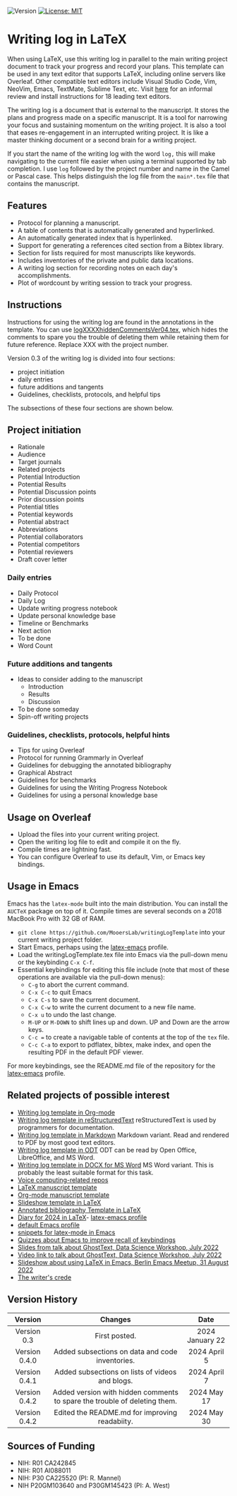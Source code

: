 ![Version](https://img.shields.io/static/v1?label=writingLogTemplate&message=0.4.2&color=brightcolor)
[![License: MIT](https://img.shields.io/badge/License-MIT-blue.svg)](https://opensource.org/licenses/MIT)

# Writing log in LaTeX

When using LaTeX, use this writing log in parallel to the main writing project document to track your progress and record your plans.
This template can be used in any text editor that supports LaTeX, including online servers like Overleaf.
Other compatible text editors include Visual Studio Code, Vim, NeoVim, Emacs, TextMate, Sublime Text, etc.
Visit [here](https://mooerslab.github.io/pymolsnips/#editors) for an informal review and install instructions for 18 leading text editors.

The writing log is a document that is external to the manuscript.
It stores the plans and progress made on a specific manuscript.
It is a tool for narrowing your focus and sustaining momentum on the writing project.
It is also a tool that eases re-engagement in an interrupted writing project.
It is like a master thinking document or a second brain for a writing project.

If you start the name of the writing log with the word `log,` this will make navigating to the current file easier when using a terminal supported by tab completion.
I use `log` followed by the project number and name in the Camel or Pascal case.
This helps distinguish the log file from the `main*.tex` file that contains the manuscript.


## Features

- Protocol for planning a manuscript.
- A table of contents that is automatically generated and hyperlinked.
- An automatically generated index that is hyperlinked.
- Support for generating a references cited section from a Bibtex library.
- Section for lists required for most manuscripts like keywords.
- Includes inventories of the private and public data locations.
- A writing log section for recording notes on each day's accomplishments.
- Plot of wordcount by writing session to track your progress.

## Instructions

Instructions for using the writing log are found in the annotations in the template.
You can use [logXXXXhiddenCommentsVer04.tex](https://github.com/MooersLab/writingLogTemplate/blob/main/logXXXhiddenCommentsVer0.4.tex), which hides the comments to spare you the trouble of deleting them while retaining them for future reference.
Replace XXX with the project number.

Version 0.3 of the writing log is divided into four sections: 

- project initiation
- daily entries
- future additions and tangents
- Guidelines, checklists, protocols, and helpful tips

The subsections of these four sections are shown below.

## Project initiation

- Rationale
- Audience
- Target journals
- Related projects
- Potential Introduction
- Potential Results
- Potential Discussion points
- Prior discussion points
- Potential titles
- Potential keywords
- Potential abstract
- Abbreviations
- Potential collaborators
- Potential competitors
- Potential reviewers
- Draft cover letter


### Daily entries

- Daily Protocol
- Daily Log
- Update writing progress notebook
- Update personal knowledge base
- Timeline or Benchmarks
- Next action
- To be done
- Word Count


### Future additions and tangents

- Ideas to consider adding to the manuscript
  + Introduction
  + Results
  + Discussion
- To be done someday
- Spin-off writing projects


### Guidelines, checklists, protocols, helpful hints
 
- Tips for using Overleaf
- Protocol for running Grammarly in Overleaf
- Guidelines for debugging the annotated bibliography
- Graphical Abstract
- Guidelines for benchmarks
- Guidelines for using the Writing Progress Notebook
- Guidelines for using a personal knowledge base

## Usage on Overleaf

- Upload the files into your current writing project.
- Open the writing log file to edit and compile it on the fly.
- Compile times are lightning fast.
- You can configure Overleaf to use its default, Vim, or Emacs key bindings.


## Usage in Emacs

Emacs has the `latex-mode` built into the main distribution.
You can install the `AUCTeX` package on top of it.
Compile times are several seconds on a 2018 MacBook Pro with 32 GB of RAM.

- `git clone https://github.com/MooersLab/writingLogTemplate` into your current writing project folder.
- Start Emacs, perhaps using the [latex-emacs](https://github.com/MooersLab/latex-emacs) profile.
- Load the writingLogTemplate.tex file into Emacs via the pull-down menu or the keybinding `C-x C-f`. 
- Essential keybindings for editing this file include (note that most of these operations are available via the pull-down menus):
  + `C-g` to abort the current command.
  + `C-x C-c` to quit Emacs
  + `C-x C-s` to save the current document.
  + `C-x C-w` to write the current document to a new file name.
  + `C-x u` to undo the last change.
  + `M-UP` or `M-DOWN` to shift lines up and down. UP and Down are the arrow keys.
  + `C-c =` to create a navigable table of contents at the top of the `tex` file.
  + `C-c C-a` to export to pdflatex, bibtex, make index, and open the resulting PDF in the default PDF viewer.

For more keybindings, see the README.md file of the repository for the [latex-emacs](https://github.com/MooersLab/latex-emacs) profile.

## Related projects of possible interest

- [Writing log template in Org-mode](https://github.com/MooersLab/writingLogTemplateInOrg)
- [Writing log template in reStructuredText](https://github.com/MooersLab/writing-log-rst) reStructuredText is used by programmers for documentation.
- [Writing log template in Markdown](https://github.com/MooersLab/writing-log-md) Markdown variant. Read and rendered to PDF by most good text editors.
- [Writing log template in ODT](https://github.com/MooersLab/writing-log-odt) ODT can be read by Open Office, LibreOffice, and MS Word.
- [Writing log template in DOCX for MS Word](https://github.com/MooersLab/writing-log-docx) MS Word variant. This is probably the least suitable format for this task.
- [Voice computing-related repos](https://github.com/MooersLab#voice-computing)
- [LaTeX manuscript template](https://github.com/MooersLab/manuscriptInLaTeX/edit/main/README.md)
- [Org-mode manuscript template](https://github.com/MooersLab/manuscriptInOrg/edit/main/README.md)
- [Slideshow template in LaTeX](https://github.com/MooersLab/slideshowTemplateLaTeX)
- [Annotated bibliography Template in LaTeX](https://github.com/MooersLab/annotatedBibliography)
- [Diary for 2024 in LaTeX](https://github.com/MooersLab/diary2024inLaTeX)- [latex-emacs profile](https://github.com/MooersLab/latex-emacs)
- [default Emacs profile](https://github.com/MooersLab/configorg)
- [snippets for latex-mode in Emacs](https://github.com/MooersLab/snippet-latex-mode)
- [Quizzes about Emacs to improve recall of keybindings](https://github.com/MooersLab/qemacs)
- [Slides from talk about GhostText, Data Science Workshop, July 2022](https://github.com/MooersLab/DSW22ghosttext)
- [Video link to talk about GhostText, Data Science Workshop, July 2022](https://mediasite.ouhsc.edu/Mediasite/Channel/python/watch/4da0872f028c4255ae12935655e911321d)
- [Slideshow about using LaTeX in Emacs, Berlin Emacs Meetup, 31 August 2022](https://github.com/MooersLab/BerlinEmacsAugust2022)
- [The writer's crede](https://github.com/MooersLab/thewriterslaw)


## Version History

|Version           | Changes                                               | Date            |
|:----------------:|:-----------------------------------------------------:|:---------------:|
| Version 0.3      | First posted.                                         | 2024 January 22 |
| Version 0.4.0    | Added subsections on data and code inventories.       | 2024 April 5    |
| Version 0.4.1    | Added subsections on lists of videos and blogs.       | 2024 April 7    |
| Version 0.4.2    | Added version with hidden comments to spare the trouble of deleting them.       | 2024 May 17    |
| Version 0.4.2    | Edited the README.md for improving readabiity.      | 2024 May 30    |

## Sources of Funding

- NIH: R01 CA242845
- NIH: R01 AI088011
- NIH: P30 CA225520 (PI: R. Mannel)
- NIH P20GM103640 and P30GM145423 (PI: A. West)

